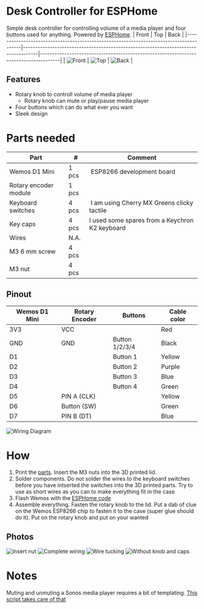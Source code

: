 # Desk Controller for ESPHome
Simple desk controller for controlling volume of a media player and four buttons used for anything. Powered by [ESPHome](https://esphome.io/).
| Front                                                                                  | Top                                                                                | Back                                                                                 |
|----------------------------------------------------------------------------------------|------------------------------------------------------------------------------------|--------------------------------------------------------------------------------------|
| ![Front](https://github.com/petrepa/ESPHome-Desk-Controller/blob/main/media/front.jpg) | ![Top](https://github.com/petrepa/ESPHome-Desk-Controller/blob/main/media/top.jpg) | ![Back](https://github.com/petrepa/ESPHome-Desk-Controller/blob/main/media/back.jpg) |
## Features
* Rotary knob to controll volume of media player
  * Rotary knob can mute or play/pause media player
* Four buttons which can do what ever you want
* Sleek design

# Parts needed
| Part                  | #     | Comment                                        |
|-----------------------|-------|------------------------------------------------|
| Wemos D1 Mini         | 1 pcs | ESP8266 development board                      |
| Rotary encoder module | 1 pcs |                                                |
| Keyboard switches     | 4 pcs | I am using Cherry MX Greens clicky tactile     |
| Key caps              | 4 pcs | I used some spares from a Keychron K2 keyboard |
| Wires                 | N.A.  |                                                |
| M3 6 mm screw         | 4 pcs |                                                |
| M3 nut                | 4 pcs |                                                |

## Pinout
| Wemos D1 Mini | Rotary Encoder | Buttons        | Cable color |
|---------------|----------------|----------------|-------------|
| 3V3           | VCC            |                | Red         |
| GND           | GND            | Button 1/2/3/4 | Black       |
| D1            |                | Button 1       | Yellow      |
| D2            |                | Button 2       | Purple      |
| D3            |                | Button 3       | Blue        |
| D4            |                | Button 4       | Green       |
| D5            | PIN A (CLK)    |                | Yellow      |
| D6            | Button (SW)    |                | Green       |
| D7            | PIN B (DT)     |                | Blue        |

![Wiring Diagram](https://github.com/petrepa/ESPHome-Desk-Controller/blob/main/media/wiring_diagram.png)

# How
1. Print the [parts](https://github.com/petrepa/ESPHome-Desk-Controller/tree/main/models). Insert the M3 nuts into the 3D printed lid.
2. Solder components. Do not solder the wires to the keyboard switches before you have intserted the switches into the 3D printed parts. Try to use as short wires as you can to make everything fit in the case
4. Flash Wemos with the [ESPHome code](https://github.com/petrepa/ESPHome-Desk-Controller/blob/main/desk-controller.yaml)
5. Assemble everything. Fasten the rotary knob to the lid. Put a dab of clue on the Wemos ESP8266 chip to fasten it to the case (super glue should do it). Put on the rotary knob and put on your wanted 

## Photos
![Insert nut](https://github.com/petrepa/ESPHome-Desk-Controller/blob/main/media/nut.jpeg)
![Complete wiring](https://github.com/petrepa/ESPHome-Desk-Controller/blob/main/media/wiring.png)
![Wire tucking](https://github.com/petrepa/ESPHome-Desk-Controller/blob/main/media/wire_tucking.png)
![Without knob and caps](https://github.com/petrepa/ESPHome-Desk-Controller/blob/main/media/without_caps.jpg)

# Notes
Muting and unmuting a Sonos media player requires a bit of templating. [This script takes care of that](https://github.com/petrepa/ESPHome-Desk-Controller/blob/main/sonos_mute_toggle.yaml)
